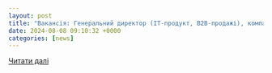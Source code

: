 ```yaml
---
layout: post
title: "Вакансія: Генеральний директор (IT-продукт, B2B-продажі), компанія Indigo, IT-рекрутинг, робота у Києві — Work.ua"
date: 2024-08-08 09:10:32 +0000
categories: [news]
---
```


[Читати далі](https://www.work.ua/jobs/5776967/)
